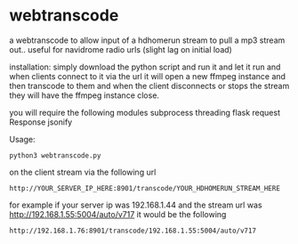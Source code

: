 # webtranscode
a webtranscode to allow input of a hdhomerun stream to pull a mp3 stream out.. useful for navidrome radio urls (slight lag on initial load)

installation:
simply download the python script and run it and let it run and when clients connect to it via the url it will open a new ffmpeg instance and then transcode to them and when the client disconnects or stops the stream they will have the ffmpeg instance close.

you will require the following modules subprocess threading flask request Response jsonify

Usage:

`python3 webtranscode.py`

on the client stream via the following url

`http://YOUR_SERVER_IP_HERE:8901/transcode/YOUR_HDHOMERUN_STREAM_HERE`

for example if your server ip was 192.168.1.44 and the stream url was http://192.168.1.55:5004/auto/v717 it would be the following 

`http://192.168.1.76:8901/transcode/192.168.1.55:5004/auto/v717`




